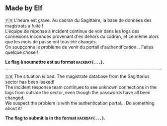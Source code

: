 Made by Elf
--------------------------------------------------------------------------------------------------------------

🇫🇷 L'heure est grave. Au cadran du Sagittaire, la base de données des magistrats a fuité ! \
L'équipe de réponse à incident continue de voir dans les logs des connexions inconnues provenant d'en dehors du cadran, et ce même alors que les mots de passe ont tous été changés. \
On soupçonne le problème de venir du portail d'authentification... Faites quelque chose !

**Le flag à soumettre est au format `HACKDAY{...}`.**

--------------------------------------------------------------------------------------------------------------
🇬🇧 The situation is bad. The magistrate database from the Sagittarius sector has been leaked! \
The incident response team continues to see unknown connections in the logs from outside the sector, even though the passwords have all been changed. \
We suspect the problem is with the authentication portal... Do something about it!

**The flag to submit is in the format `HACKDAY{...}`.**
